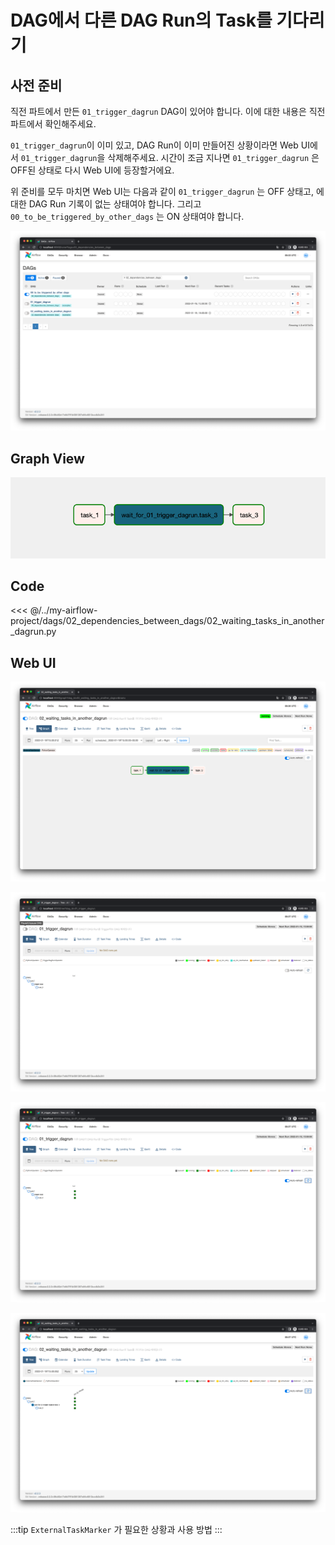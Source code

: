 # DAG에서 다른 DAG Run의 Task를 기다리기

## 사전 준비

직전 파트에서 만든 `01_trigger_dagrun` DAG이 있어야 합니다. 이에 대한 내용은 직전 파트에서 확인해주세요.

`01_trigger_dagrun`이 이미 있고, DAG Run이 이미 만들어진 상황이라면 Web UI에서 `01_trigger_dagrun`을 삭제해주세요.
시간이 조금 지나면 `01_trigger_dagrun` 은 OFF된 상태로 다시 Web UI에 등장할거에요.

위 준비를 모두 마치면 Web UI는 다음과 같이 `01_trigger_dagrun` 는 OFF 상태고, 에 대한 DAG Run 기록이 없는 상태여야 합니다.
그리고 `00_to_be_triggered_by_other_dags` 는 ON 상태여야 합니다.

![img.png](./img.png)

## Graph View

![img_6.png](./img_6.png)

## Code

<<< @/../my-airflow-project/dags/02_dependencies_between_dags/02_waiting_tasks_in_another_dagrun.py

## Web UI

![img_2.png](./img_2.png)

![img_3.png](./img_3.png)

![img_4.png](./img_4.png)

![img_5.png](./img_5.png)

:::tip
`ExternalTaskMarker` 가 필요한 상황과 사용 방법
:::
